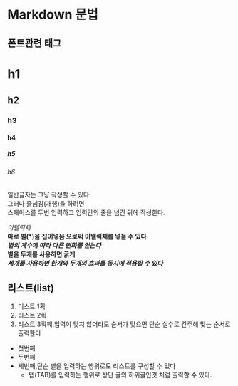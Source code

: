 # Markdown 문법
## 폰트관련 태그

# h1
## h2 
### h3
#### h4
##### h5
###### h6

일반글자는 그냥 작성할 수 있다  
그러나 줄넘김(개행)을 하려면  
스페이스를 두번 입력하고 입력칸의 줄을 넘긴 뒤에 작성한다.

*이텔릭체*  
**따로 별(*)을 집어넣음 으로써 이텔릭체를 넣을 수 있다**  
***별의 개수에 따라 다른 변화를 얻는다***  
**별을 두개를 사용하면 굵게**  
***세개를 사용하면 한개와 두개의 효과를 동시에 적용할 수 있다***

## 리스트(list)
1. 리스트 1획
2. 리스트 2획
4. 리스트 3획째,입력이 맞지 않더라도 순서가 맞으면 단순 실수로 간주해 맞는 순서로 출력한다

* 첫번째
* 두번째
* 세번째,단순 별을 입력하는 행위로도 리스트를 구성할 수 있다
  * 탭(TAB)를 입력하는 행위로 상단 글의 하위글인것 처럼 출력할 수 있다.